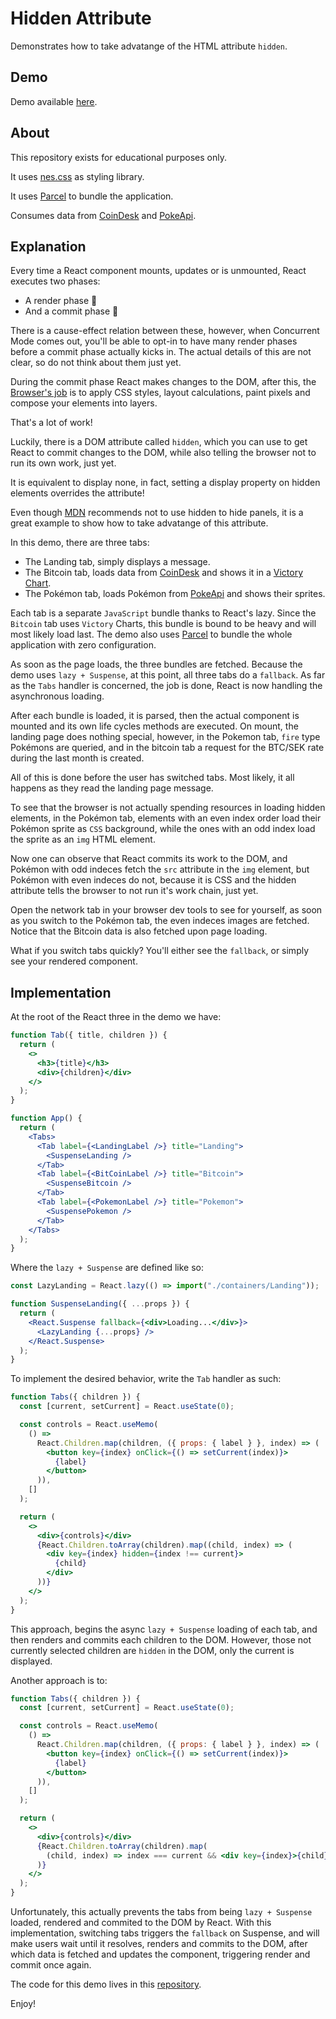 # Hidden Attribute

Demonstrates how to take advatange of the HTML attribute `hidden`.

## Demo

Demo available [here](https://hidden-attribute.surge.sh/).

## About

This repository exists for educational purposes only.

It uses [nes.css](https://nostalgic-css.github.io/NES.css/) as styling library.

It uses [Parcel](https://parceljs.org/) to bundle the application.

Consumes data from [CoinDesk](https://www.coindesk.com/api) and [PokeApi](https://pokeapi.co/).

## Explanation

Every time a React component mounts, updates or is unmounted, React executes two phases:

- A render phase 📖
- And a commit phase 📝

There is a cause-effect relation between these, however, when Concurrent Mode comes out, you'll be able to opt-in to have many render phases before a commit phase actually kicks in. The actual details of this are not clear, so do not think about them just yet.

During the commit phase React makes changes to the DOM, after this, the [Browser's job](https://developers.google.com/web/fundamentals/performance/rendering/) is to apply CSS styles, layout calculations, paint pixels and compose your elements into layers.

That's a lot of work!

Luckily, there is a DOM attribute called `hidden`, which you can use to get React to commit changes to the DOM, while also telling the browser not to run its own work, just yet.

It is equivalent to display none, in fact, setting a display property on hidden elements overrides the attribute!

Even though [MDN](https://developer.mozilla.org/en-US/docs/Web/HTML/Global_attributes/hidden) recommends not to use hidden to hide panels, it is a great example to show how to take advatange of this attribute.

In this demo, there are three tabs:

- The Landing tab, simply displays a message.
- The Bitcoin tab, loads data from [CoinDesk](https://www.coindesk.com/api) and shows it in a [Victory Chart](https://formidable.com/open-source/victory/docs).
- The Pokémon tab, loads Pokémon from [PokeApi](https://pokeapi.co/) and shows their sprites.

Each tab is a separate `JavaScript` bundle thanks to React's lazy. Since the `Bitcoin` tab uses `Victory` Charts, this bundle is bound to be heavy and will most likely load last. The demo also uses [Parcel](https://parceljs.org) to bundle the whole application with zero configuration.

As soon as the page loads, the three bundles are fetched. Because the demo uses `lazy + Suspense`, at this point, all three tabs do a `fallback`. As far as the `Tabs` handler is concerned, the job is done, React is now handling the asynchronous loading.

After each bundle is loaded, it is parsed, then the actual component is mounted and its own life cycles methods are executed. On mount, the landing page does nothing special, however, in the Pokemon tab, `fire` type Pokémons are queried, and in the bitcoin tab a request for the BTC/SEK rate during the last month is created.

All of this is done before the user has switched tabs. Most likely, it all happens as they read the landing page message.

To see that the browser is not actually spending resources in loading hidden elements, in the Pokémon tab, elements with an even index order load their Pokémon sprite as `CSS` background, while the ones with an odd index load the sprite as an `img` HTML element.

Now one can observe that React commits its work to the DOM, and Pokémon with odd indeces fetch the `src` attribute in the `img` element, but Pokémon with even indeces do not, because it is CSS and the hidden attribute tells the browser to not run it's work chain, just yet.

Open the network tab in your browser dev tools to see for yourself, as soon as you switch to the Pokémon tab, the even indeces images are fetched. Notice that the Bitcoin data is also fetched upon page loading.

What if you switch tabs quickly? You'll either see the `fallback`, or simply see your rendered component.

## Implementation

At the root of the React three in the demo we have:

```jsx
function Tab({ title, children }) {
  return (
    <>
      <h3>{title}</h3>
      <div>{children}</div>
    </>
  );
}

function App() {
  return (
    <Tabs>
      <Tab label={<LandingLabel />} title="Landing">
        <SuspenseLanding />
      </Tab>
      <Tab label={<BitCoinLabel />} title="Bitcoin">
        <SuspenseBitcoin />
      </Tab>
      <Tab label={<PokemonLabel />} title="Pokemon">
        <SuspensePokemon />
      </Tab>
    </Tabs>
  );
}
```

Where the `lazy + Suspense` are defined like so:

```jsx
const LazyLanding = React.lazy(() => import("./containers/Landing"));

function SuspenseLanding({ ...props }) {
  return (
    <React.Suspense fallback={<div>Loading...</div>}>
      <LazyLanding {...props} />
    </React.Suspense>
  );
}
```

To implement the desired behavior, write the `Tab` handler as such:

```jsx
function Tabs({ children }) {
  const [current, setCurrent] = React.useState(0);

  const controls = React.useMemo(
    () =>
      React.Children.map(children, ({ props: { label } }, index) => (
        <button key={index} onClick={() => setCurrent(index)}>
          {label}
        </button>
      )),
    []
  );

  return (
    <>
      <div>{controls}</div>
      {React.Children.toArray(children).map((child, index) => (
        <div key={index} hidden={index !== current}>
          {child}
        </div>
      ))}
    </>
  );
}
```

This approach, begins the async `lazy + Suspense` loading of each tab, and then renders and commits each children to the DOM. However, those not currently selected children are `hidden` in the DOM, only the current is displayed.

Another approach is to:

```jsx
function Tabs({ children }) {
  const [current, setCurrent] = React.useState(0);

  const controls = React.useMemo(
    () =>
      React.Children.map(children, ({ props: { label } }, index) => (
        <button key={index} onClick={() => setCurrent(index)}>
          {label}
        </button>
      )),
    []
  );

  return (
    <>
      <div>{controls}</div>
      {React.Children.toArray(children).map(
        (child, index) => index === current && <div key={index}>{child}</div>
      )}
    </>
  );
}
```

Unfortunately, this actually prevents the tabs from being `lazy + Suspense` loaded, rendered and commited to the DOM by React. With this implementation, switching tabs triggers the `fallback` on Suspense, and will make users wait until it resolves, renders and commits to the DOM, after which data is fetched and updates the component, triggering render and commit once again.

The code for this demo lives in this [repository](https://github.com/icyJoseph/hidden-attribute).

Enjoy!
